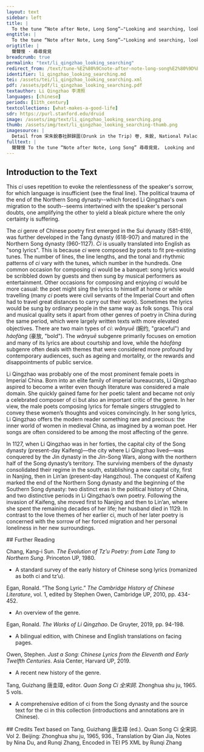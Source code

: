 ```yaml
---
layout: text
sidebar: left
title: |
  To the tune “Note after Note, Long Song”—"Looking and searching, looking and searching" | 聲聲慢 · 尋尋覓覓
engtitle: |
  To the tune “Note after Note, Long Song”—"Looking and searching, looking and searching"
origtitle: |
  聲聲慢 · 尋尋覓覓
breadcrumb: true
permalink: "text/li_qingzhao_looking_searching"
redirect_from: /text/tune-%E2%80%9Cnote-after-note-long-song%E2%80%9D%E2%80%94looking-and-searching-looking-and-searching
identifier: li_qingzhao_looking_searching.md
tei: /assets/tei/li_qingzhao_looking_searching.xml
pdf: /assets/pdf/li_qingzhao_looking_searching.pdf
textauthor: Li Qingzhao 李清照
languages: [chinese]
periods: [11th_century]
textcollections: [what-makes-a-good-life]
sdr: https://purl.stanford.edu/druid 
image: /assets/img/text/li_qingzhao_looking_searching.png
thumb: /assets/img/text/li_qingzhao_looking_searching-thumb.png
imagesource: |
  Detail from 宋朱銳春社醉歸圖(Drunk in the Trip) 卷, 朱銳, National Palace Museum, Accession Number: K2A001454N000000000PAI [Public Domain]
fulltext: |
  聲聲慢 To the tune “Note after Note, Long Song” 尋尋覓覓， Looking and searching, looking and searching, 冷冷清清， cold and quiet, cold and quiet, 淒淒慘慘戚戚。 lonesome, dismayed, and desolate; lonesome, dismayed, and desolate. 乍暖還寒時候， At the time when it has just turned warm yet is still quite cold, 最難將息。 it is the hardest for one to rest. 三杯兩盞淡酒， How can two or three cups of weak wine 怎敵他、 shield one from 晚來風急。 the harsh wind in the evening? 雁過也， The wild geese have flown past; 正傷心， what truly pains the heart, 卻是舊時相識。 is that I knew them from the past. 滿地黃花堆積。 Yellow flowers pile all over the ground, 憔悴損， withered and wilted. 如今有誰堪摘。 Now who would pluck them? 守著窗兒， I guard the window; 獨自怎生得黑。 how do I endure this darkness by myself? 梧桐更兼細雨， The parasol tree in the slight rain 到黃昏、 at dusk, 點點滴滴。 dripping and drizzling, dripping and drizzling. 這次第， In such circumstances, 怎一個愁字了得。 how could the single word “sorrow” suffice? 
--- 
```

## Introduction to the Text 
<p>This <em>ci </em>uses repetition to evoke the relentlessness of the speaker's sorrow, for which language is insufficient (see the final line). The political trauma of the end of the Northern Song dynasty--which forced Li Qingzhao's own migration to the south--seems intertwined with the speaker's personal doubts, one amplifying the other to yield a bleak picture where the only certainty is suffering.</p> <p>The <em>ci</em> genre of Chinese poetry first emerged in the Sui dynasty (581-619), was further developed in the Tang dynasty (618-907) and matured in the Northern Song dynasty (960-1127). <em>Ci</em> is usually translated into English as "song lyrics". This is because <em>ci</em> were composed by poets to fit pre-existing tunes. The number of lines, the line lengths, and the tonal and rhythmic patterns of <em>ci</em> vary with the tunes, which number in the hundreds. One common occasion for composing <em>ci</em> would be a banquet: song lyrics would be scribbled down by guests and then sung by musical performers as entertainment. Other occasions for composing and enjoying <em>ci</em> would be more casual: the poet might sing the lyrics to himself at home or while travelling (many <em>ci</em> poets were civil servants of the Imperial Court and often had to travel great distances to carry out their work). Sometimes the lyrics would be sung by ordinary people in the same way as folk songs. This oral and musical quality sets it apart from other genres of poetry in China during the same period, which were largely written texts with more elevated objectives. There are two main types of <em>ci</em>: <em>wǎnyuē</em> (婉约, "graceful") and <em>háofàng</em> (豪放, "bold"). The <em>wǎnyuē</em> subgenre primarily focuses on emotion and many of its lyrics are about courtship and love, while the<em> háofàng</em> subgenre often deals with themes that were considered more profound by contemporary audiences, such as ageing and mortality, or the rewards and disappointments of public service.</p> <p>Li Qingzhao was probably one of the most prominent female poets in Imperial China. Born into an elite family of imperial bureaucrats, Li Qingzhao aspired to become a writer even though literature was considered a male domain. She quickly gained fame for her poetic talent and became not only a celebrated composer of ci but also an important critic of the genre. In her view, the male poets composing lyrics for female singers struggled to convey these women’s thoughts and voices convincingly. In her song lyrics, Li Qingzhao offers the modern reader something rare and precious: the inner world of women in medieval China, as imagined by a woman poet. Her songs are often considered to be among the most affecting of the genre.</p> <p>In 1127, when Li Qingzhao was in her forties, the capital city of the Song dynasty (present-day Kaifeng)—the city where Li Qingzhao lived—was conquered by the Jin dynasty in the Jin-Song Wars, along with the northern half of the Song dynasty’s territory. The surviving members of the dynasty consolidated their regime in the south, establishing a new capital city, first in Nanjing, then in Lin’an (present-day Hangzhou). The conquest of Kaifeng marked the end of the Northern Song dynasty and the beginning of the Southern Song dynasty: two distinct eras in the political history of China, and two distinctive periods in Li Qingzhao’s own poetry. Following the invasion of Kaifeng, she moved first to Nanjing and then to Lin’an, where she spent the remaining decades of her life; her husband died in 1129. In contrast to the love themes of her earlier ci, much of her later poetry is concerned with the sorrow of her forced migration and her personal loneliness in her new surroundings.</p>
## Further Reading 
<p>Chang, Kang-i Sun. <em>The Evolution of Tz’u Poetry: from Late Tang to Northern Sung</em>. Princeton UP, 1980.</p> <ul> <li>A standard survey of the early history of Chinese song lyrics (romanized as both ci and tz’u).</li> </ul> <p>Egan, Ronald. “The Song Lyric.” <em>The Cambridge History of Chinese Literature</em>, vol. 1, edited by Stephen Owen, Cambridge UP, 2010, pp. 434-452.</p> <ul> <li>An overview of the genre.</li> </ul> <p>Egan, Ronald. <em>The Works of Li Qingzhao</em>. De Gruyter, 2019, pp. 94-198.</p> <ul> <li>A bilingual edition, with Chinese and English translations on facing pages.</li> </ul> <p>Owen, Stephen. <em>Just a Song: Chinese Lyrics from the Eleventh and Early Twelfth Centuries</em>. Asia Center, Harvard UP, 2019.</p> <ul> <li>A recent new history of the genre.</li> </ul> <p>Tang, Guizhang 唐圭璋, editor. <em>Quan Song Ci 全宋詞</em>. Zhonghua shu ju, 1965. 5 vols.</p> <ul> <li>A comprehensive edition of ci from the Song dynasty and the source text for the ci in this collection (introductions and annotations are in Chinese).</li> </ul>
## Credits
Text based on Tang, Guizhang 唐圭璋 (ed.). Quan Song Ci 全宋詞. Vol 2. Beijing: Zhonghua shu ju, 1965, 936., Translation by Qian Jia, Notes by Nina Du,  and Runqi Zhang, Encoded in TEI P5 XML by Runqi Zhang

